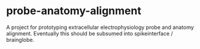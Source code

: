 # probe-anatomy-alignment
A project for prototyping extracellular electrophysiology probe and anatomy alignment. Eventually this should be subsumed into spikeinterface / brainglobe.
